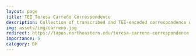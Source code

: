 ```yaml
---
layout: page
title: TEI Teresa Carreño Correspondence
description: Collection of transcribed and TEI-encoded correspondence written by or to virtuoso pianist and composer, Teresa Carreño (1853-1917).
img: assets/img/carreno.jpg
redirect: https://tapas.northeastern.edu/teresa-carreno-correspondence
importance: 5
category: DH
---
```

